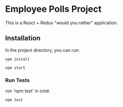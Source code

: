 # Employee Polls Project

This is a React + Redux "would you rather" application.

## Installation

In the project directory, you can run:

```shell
npm install 
```

```shell
npm start
```

### Run Tests

run 'npm test' in cmd:
```shell
npm test
```

